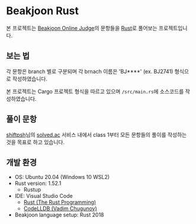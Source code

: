 # Beakjoon Rust
본 프로젝트는 [Beakjoon Online Judge](https://www.acmicpc.net/)의 문항들을 [Rust](https://www.rust-lang.org/)로 풀어보는 프로젝트입니다.

## 보는 법
각 문항은 branch 별로 구분되며 각 brnach 이름은 'BJ****' (ex. BJ2741) 형식으로 작성하였습니다.

본 프로젝트는 Cargo 프로젝트 형식을 따르고 있으며 `/src/main.rs`에 소스코드를 작성하였습니다.

## 풀이 문항
[shiftpsh](https://shiftpsh.com/)님의 [solved.ac](https://solved.ac/) 서비스 내에서 class 1부터 모든 문항들의 풀이를 작성하는 것을 목표로 하고 있습니다.

## 개발 환경
- OS: Ubuntu 20.04 (Windows 10 WSL2)
- Rust version: 1.52.1
    - Rustup
- IDE: Visual Studio Code
    - [Rust (The Rust Programming)](https://marketplace.visualstudio.com/items?itemName=rust-lang.rust)
    - [CodeLLDB (Vadim Chugunov)](https://marketplace.visualstudio.com/items?itemName=vadimcn.vscode-lldb)
- Beakjoon language setup: Rust 2018